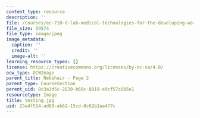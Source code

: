 ```yaml
---
content_type: resource
description: ''
file: /courses/ec-710-d-lab-medical-technologies-for-the-developing-world-spring-2010/25e4f514ad60ab6215cd8c62b1aa477c_testing.jpg
file_size: 59574
file_type: image/jpeg
image_metadata:
  caption: ''
  credit: ''
  image-alt: ''
learning_resource_types: []
license: https://creativecommons.org/licenses/by-nc-sa/4.0/
ocw_type: OCWImage
parent_title: Nebshair - Page 2
parent_type: CourseSection
parent_uid: 8c3a3d5c-2820-b60c-8818-e9cf57c805e1
resourcetype: Image
title: testing.jpg
uid: 25e4f514-ad60-ab62-15cd-8c62b1aa477c
---
```

